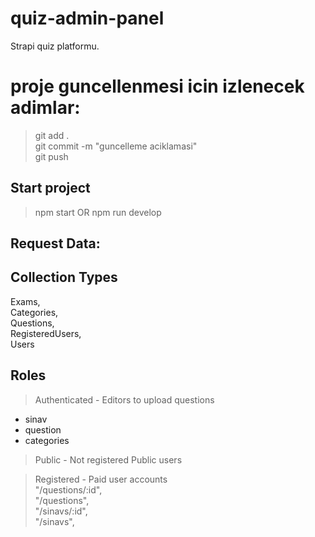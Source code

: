 # quiz-admin-panel

Strapi quiz platformu.

# proje guncellenmesi icin izlenecek adimlar:
> git add .  
> git commit -m "guncelleme aciklamasi"  
> git push  

## Start project
> npm start  OR npm run develop



## Request Data:  


## Collection Types
Exams,  
Categories,  
Questions,  
RegisteredUsers,  
Users  

## Roles
> Authenticated - Editors to upload questions  
+ sinav  
+ question
+ categories

> Public - Not registered Public users  

> Registered - Paid user accounts  
"/questions/:id",  
"/questions",  
"/sinavs/:id",  
"/sinavs",  

##
